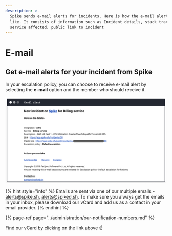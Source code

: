 ```yaml
---
description: >-
  Spike sends e-mail alerts for incidents. Here is how the e-mail alert looks
  like. It consists of information such as Incident details, stack trace,
  service affected, public link to incident
---
```


# E-mail

## Get e-mail alerts for your incident from Spike

In your escalation policy, you can choose to receive e-mail alert by selecting the **e-mail** option and the member who should receive it. 

![e-mail alert on Spike](../.gitbook/assets/image%20%28129%29%20%281%29.png)

{% hint style="info" %}
Emails are sent via one of our multiple emails - alerts@spike.sh, alerts@spiked.sh. To make sure you always get the emails in your inbox, please download our vCard and add us as a contact in your email provider.
{% endhint %}

{% page-ref page="../administration/our-notification-numbers.md" %}

Find our vCard by clicking on the link above ☝️

